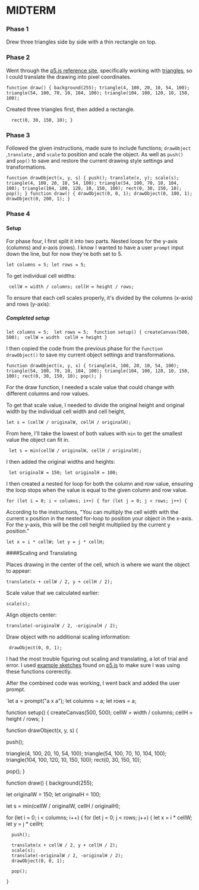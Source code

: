 # MIDTERM

### Phase 1 
Drew three triangles side by side with a thin rectangle on top.

### Phase 2
Went through the [p5.js reference site](https://p5js.org/reference/), specifically working with [triangles](https://p5js.org/reference/p5/triangle/),
so I could translate the drawing into pixel coordinates.

`function draw() {
  background(255);
  triangle(4, 100, 20, 10, 54, 100);
  triangle(54, 100, 70, 10, 104, 100);
  triangle(104, 100, 120, 10, 150, 100);`
  
Created three triangles first, then added a rectangle.

` 
rect(0, 30, 150, 10);
}`

### Phase 3
Followed the given instructions, made sure to include functions; `drawObject` ,`translate` , and `scale` to position and scale the object. 
As well as `push()` and `pop()` to save and restore the current drawing style settings and transformations.  

`function drawObject(x, y, s) {
  push();
  translate(x, y);
  scale(s);
  triangle(4, 100, 20, 10, 54, 100);
  triangle(54, 100, 70, 10, 104, 100);
  triangle(104, 100, 120, 10, 150, 100);
  rect(0, 30, 150, 10);
  pop();
}
function draw() {
  drawObject(0, 0, 1);
  drawObject(0, 100, 1);
  drawObject(0, 200, 1);
}`

### Phase 4

#### Setup
For phase four, I first split it into two parts.  Nested loops for the y-axis (columns) and x-axis (rows).  I know I wanted to have a user `prompt` input 
down the line, but for now they're both set to 5.  

`let columns = 5;
let rows = 5;`


To get individual cell widths:

 ` cellW = width / columns;
  cellH = height / rows;`

To ensure that each cell scales properly, it's divided by the columns (x-axis) and rows (y-axis):


##### Completed setup

`let columns = 5; 
let rows = 5; 
function setup() {
  createCanvas(500, 500); 
  cellW = width 
  cellH = height
}
`

I then copied the code from the previous phase for the `function drawObject()` to save my current object settings and transformations.

`function drawObject(x, y, s) {
  triangle(4, 100, 20, 10, 54, 100);
  triangle(54, 100, 70, 10, 104, 100);
  triangle(104, 100, 120, 10, 150, 100);
  rect(0, 30, 150, 10);
  pop();
}`


For the draw function, I needed a scale value that could change with different columns and row values.

To get that scale value, I needed to divide the original height and original width by the individual cell width and cell height,

`let s = (cellW / originalW, cellH / originalH);`

From here, I'll take the lowest of both values with `min` to get the smallest value the object can fit in. 
 
` let s = min(cellW / originalW, cellH / originalH);`

I then added the original widths and heights:

`
  let originalW = 150;
  let originalH = 100;`


I then created a nested for loop for both the column and row value, ensuring the loop stops when the value is equal to the given column and row value.

`for (let i = 0; i < columns; i++) {
    for (let j = 0; j < rows; j++) {`  

According to the instructions, "You can multiply the cell width with the current x position in the nested for-loop to position your object in the x-axis. For the y-axis, this will be the cell height multiplied by the current y position."

`let x = i * cellW;
 let y = j * cellH;`
 
####Scaling and Translating
 
 
Places drawing in the center of the cell, which is where we want the object to appear:
 
 `translate(x + cellW / 2, y + cellH / 2);`
 
 Scale value that we calculated earlier:
 
 `scale(s);`
 
 Align objects center:
 
 `translate(-originalW / 2, -originalH / 2);`
 
Draw object with no additional scaling information:

` drawObject(0, 0, 1);` 

I had the most trouble figuring out scaling and translating, a lot of trial and error. 
I used [example sketches](https://editor.p5js.org/p5/sketches) found on 
[p5.js](https://p5js.org/reference/) to make sure I was using these functions corerectly. 

After the combined code was working, I went back and added the user prompt.



`let a = prompt("a x a");
let columns = a;
let rows = a;

function setup() {
  createCanvas(500, 500);
  cellW = width / columns;
  cellH = height / rows;
}

function drawObject(x, y, s) {
  
  push();
  
  triangle(4, 100, 20, 10, 54, 100);
  triangle(54, 100, 70, 10, 104, 100);
  triangle(104, 100, 120, 10, 150, 100);
  rect(0, 30, 150, 10);

  pop();
}

function draw() {
  background(255);

  let originalW = 150;
  let originalH = 100;

  let s = min(cellW / originalW, cellH / originalH);

  for (let i = 0; i < columns; i++) {
    for (let j = 0; j < rows; j++) {
      let x = i * cellW;
      let y = j * cellH;

      push();
      
      translate(x + cellW / 2, y + cellH / 2);
      scale(s);
      translate(-originalW / 2, -originalH / 2);
      drawObject(0, 0, 1);
      
      pop();
      
    }
